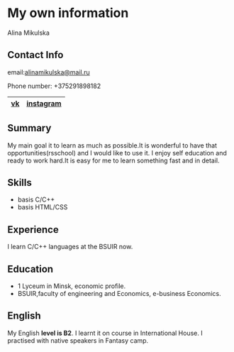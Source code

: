 # My own information 
Alina Mikulska
## Contact Info
email:alinamikulska@mail.ru

Phone number: +375291898182

[vk](https://vk.com/alinamikulska)|[instagram](https://www.instagram.com/alinia__m__/)
----------------------------------|---------------------

## Summary
My main goal it to learn as much as possible.It is wonderful to have that opportunities(rsschool) and I would like to use it.
I enjoy self education and ready to work hard.It is easy for me to learn something fast and in detail.


## Skills
* basis C/C++
* basis HTML/CSS

## Experience 
 I learn C/C++ languages at the BSUIR now.
 
## Education 
* 1 Lyceum in Minsk, economic profile.
* BSUIR,faculty of engineering and Economics, e-business Economics.

## English 
My English **level is B2**.
I learnt it on course in International House.
I practised with native speakers in Fantasy camp.
